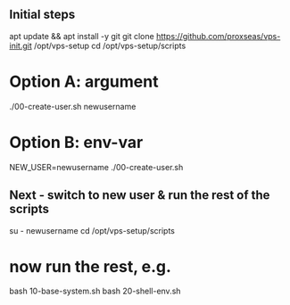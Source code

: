## Initial steps
apt update && apt install -y git
git clone https://github.com/proxseas/vps-init.git /opt/vps-setup
cd /opt/vps-setup/scripts

# Option A: argument
./00-create-user.sh newusername

# Option B: env-var
NEW_USER=newusername ./00-create-user.sh

## Next - switch to new user & run the rest of the scripts
su - newusername
cd /opt/vps-setup/scripts

# now run the rest, e.g.
bash 10-base-system.sh
bash 20-shell-env.sh